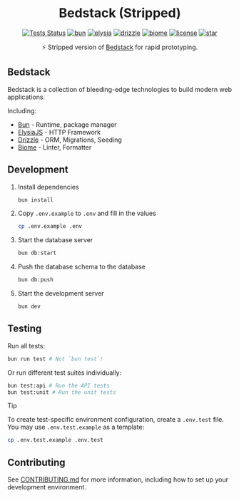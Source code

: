 <div align="center">
<h1>
    Bedstack (Stripped)
</h1>

<a href="https://github.com/bedtime-coders/bedstack-stripped/actions/workflows/tests.yml?query=branch%3Amain+event%3Apush"><img alt="Tests Status" src="https://github.com/bedtime-coders/bedstack-stripped/actions/workflows/tests.yml/badge.svg?event=push&branch=main"></a>
   <a href="https://bun.sh/"><img src="https://img.shields.io/badge/%F0%9F%A6%8A-f6f8fa?label=bun&color=purple" alt="bun" /></a>
   <a href="https://elysiajs.com/"><img src="https://img.shields.io/badge/%F0%9F%A6%8A-f6f8fa?label=elysia&color=purple" alt="elysia" /></a>
   <a href="https://drizzle.team/"><img src="https://img.shields.io/badge/%F0%9F%A6%8A-f6f8fa?label=drizzle&color=purple" alt="drizzle" /></a>
   <a href="https://biomejs.dev/"><img src="https://img.shields.io/badge/%F0%9F%A6%8A-f6f8fa?label=biome&color=purple" alt="biome" /></a>
   <a href="https://github.com/bedtime-coders/bedstack-stripped/blob/main/LICENSE"><img src="https://img.shields.io/github/license/bedtime-coders/bedstack-stripped?label=license&color=purple" alt="license" /></a>
   <a href="https://github.com/bedtime-coders/bedstack-stripped/stargazers/"><img src="https://img.shields.io/github/stars/bedtime-coders/bedstack-stripped" alt="star" /></a>
   <p>⚡ Stripped version of <a href="https://github.com/bedtime-coders/bedstack">Bedstack</a> for rapid prototyping.</p>
</div>

## Bedstack

Bedstack is a collection of bleeding-edge technologies to build modern web applications.

Including:

- [Bun](https://bun.sh) - Runtime, package manager
- [ElysiaJS](https://elysiajs.com) - HTTP Framework
- [Drizzle](https://orm.drizzle.team) - ORM, Migrations, Seeding
- [Biome](https://biomejs.dev) - Linter, Formatter

## Development

1. Install dependencies

   ```bash
   bun install
   ```

2. Copy `.env.example` to `.env` and fill in the values

   ```bash
   cp .env.example .env
   ```

3. Start the database server

   ```bash
   bun db:start
   ```

4. Push the database schema to the database

   ```bash
   bun db:push
   ```

5. Start the development server

   ```bash
   bun dev
   ```

## Testing

Run all tests:
```bash
bun run test # Not `bun test`!
```

Or run different test suites individually:
```bash
bun test:api # Run the API tests
bun test:unit # Run the unit tests
```

> [!TIP]
> To create test-specific environment configuration, create a `.env.test` file. You may use `.env.test.example` as a template:
> ```bash
> cp .env.test.example .env.test
> ```

## Contributing

See [CONTRIBUTING.md](./CONTRIBUTING.md) for more information, including how to set up your development environment.
